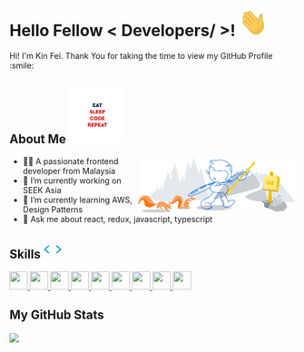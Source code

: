 <h1> Hello Fellow < Developers/ >! <img src = "https://raw.githubusercontent.com/kinfei/icons/main/gifs/wave.gif" width = 50px height='50px'> </h1>

<div size='20px'> Hi! I'm Kin Fei. Thank You for taking the time to view my GitHub Profile :smile: 
</div>

<h2> About Me <img src = "https://raw.githubusercontent.com/kinfei/icons/main/gifs/eatSleepCodeRepeat.gif" width ='100px' height='100px'/></h2>

<img width="55%" align="right" alt="Github" src="https://raw.githubusercontent.com/kinfei/icons/main/gifs/git-header.svg" />

- 👨‍💻 A passionate frontend developer from Malaysia
- 💼 I’m currently working on SEEK Asia
- 🌱 I’m currently learning AWS, Design Patterns 
- 💬 Ask me about react, redux, javascript, typescript

<h2> Skills <img src = "https://raw.githubusercontent.com/kinfei/icons/main/gifs/code.gif" width='32px' height='32px'/></h2>
<a href="https://github.com/kinfei?tab=repositories&q=&type=&language=javascript&sort="> <img width ='32px' height='32px' src ='https://raw.githubusercontent.com/rahulbanerjee26/githubAboutMeGenerator/main/icons/javascript.svg'> </a>
<a href="https://github.com/kinfei?tab=repositories&q=&type=&language=typescript&sort="> <img width ='32px' height='32px' src ='https://raw.githubusercontent.com/rahulbanerjee26/githubAboutMeGenerator/main/icons/typescript.svg'> 
<a href="https://github.com/kinfei?tab=repositories&q=&type=&language=reactjs&sort="> <img width ='32px' height='32px' src ='https://raw.githubusercontent.com/rahulbanerjee26/githubAboutMeGenerator/main/icons/reactjs.svg'> </a>
<a href="https://github.com/kinfei?tab=repositories&q=&type=&language=redux&sort="> <img width ='32px' height='32px' src ='https://raw.githubusercontent.com/rahulbanerjee26/githubAboutMeGenerator/main/icons/redux.svg'> </a>
</a>
<a href="https://github.com/kinfei?tab=repositories&q=&type=&language=nextjs&sort="> <img width ='32px' height='32px' src ='https://raw.githubusercontent.com/rahulbanerjee26/githubAboutMeGenerator/main/icons/nextjs.svg'> </a>
<a href="https://github.com/kinfei?tab=repositories&q=&type=&language=nodejs&sort="> <img width ='32px' height='32px' src ='https://raw.githubusercontent.com/rahulbanerjee26/githubAboutMeGenerator/main/icons/nodejs.svg'> </a>
<a href="https://github.com/kinfei?tab=repositories&q=&type=&language=electron&sort="> <img width ='32px' height='32px' src ='https://raw.githubusercontent.com/rahulbanerjee26/githubAboutMeGenerator/main/icons/electron.svg'> </a>
<a href="https://github.com/kinfei?tab=repositories&q=&type=&language=webpack&sort="> <img width ='32px' height='32px' src ='https://raw.githubusercontent.com/rahulbanerjee26/githubAboutMeGenerator/main/icons/webpack.svg'> </a>
<a href="https://github.com/kinfei?tab=repositories&q=&type=&language=aws&sort="> <img width ='32px' height='32px' src ='https://raw.githubusercontent.com/rahulbanerjee26/githubAboutMeGenerator/main/icons/aws.svg'> </a>


<h2> My GitHub Stats</h2>
<a href="https://github.com/kinfei/kinfei">
  <img align="center" src="https://github-readme-stats.vercel.app/api/top-langs/?username=kilee1230&theme=compact&line_height=27&count_private=true&title_color=ffffff&text_color=c9cacc&icon_color=2bbc8a&bg_color=0d1117" />
</a>
